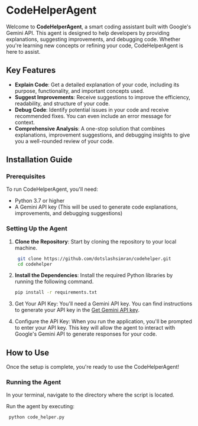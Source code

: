 # CodeHelperAgent

Welcome to **CodeHelperAgent**, a smart coding assistant built with Google's Gemini API. This agent is designed to help developers by providing explanations, suggesting improvements, and debugging code. Whether you're learning new concepts or refining your code, CodeHelperAgent is here to assist.

## Key Features

- **Explain Code**: Get a detailed explanation of your code, including its purpose, functionality, and important concepts used.
- **Suggest Improvements**: Receive suggestions to improve the efficiency, readability, and structure of your code.
- **Debug Code**: Identify potential issues in your code and receive recommended fixes. You can even include an error message for context.
- **Comprehensive Analysis**: A one-stop solution that combines explanations, improvement suggestions, and debugging insights to give you a well-rounded review of your code.

## Installation Guide

### Prerequisites

To run CodeHelperAgent, you'll need:
- Python 3.7 or higher
- A Gemini API key (This will be used to generate code explanations, improvements, and debugging suggestions)

### Setting Up the Agent

1. **Clone the Repository**:
   Start by cloning the repository to your local machine.

   ```bash
    git clone https://github.com/dotslashsimran/codehelper.git
    cd codehelper

2. **Install the Dependencies**:
   Install the required Python libraries by running the following command.

      ```bash
   pip install -r requirements.txt

3. Get Your API Key: You'll need a Gemini API key. You can find instructions to generate your API key in the [Get Gemini API key](https://ai.google.dev/gemini-api/docs/api-key).

4. Configure the API Key: When you run the application, you'll be prompted to enter your API key. This key will allow the agent to interact with Google's Gemini API to generate responses for your code.

## How to Use
Once the setup is complete, you're ready to use the CodeHelperAgent!

### Running the Agent
In your terminal, navigate to the directory where the script is located.

Run the agent by executing:

  ```bash
   python code_helper.py
